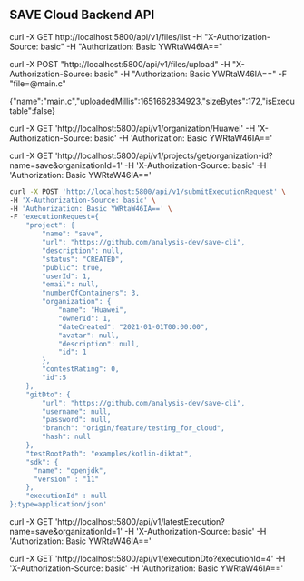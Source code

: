## SAVE Cloud Backend API


curl -X GET http://localhost:5800/api/v1/files/list -H "X-Authorization-Source: basic" -H "Authorization: Basic YWRtaW46IA=="

curl -X POST "http://localhost:5800/api/v1/files/upload"  -H "X-Authorization-Source: basic" -H "Authorization: Basic YWRtaW46IA==" -F "file=@main.c"

{"name":"main.c","uploadedMillis":1651662834923,"sizeBytes":172,"isExecutable":false}




curl -X GET 'http://localhost:5800/api/v1/organization/Huawei' -H 'X-Authorization-Source: basic' -H 'Authorization: Basic YWRtaW46IA=='


curl -X GET 'http://localhost:5800/api/v1/projects/get/organization-id?name=save&organizationId=1' -H 'X-Authorization-Source: basic' -H 'Authorization: Basic YWRtaW46IA=='

```bash
curl -X POST 'http://localhost:5800/api/v1/submitExecutionRequest' \
-H 'X-Authorization-Source: basic' \
-H 'Authorization: Basic YWRtaW46IA==' \
-F 'executionRequest={
    "project": {
        "name": "save",
        "url": "https://github.com/analysis-dev/save-cli",
        "description": null,
        "status": "CREATED",
        "public": true,
        "userId": 1,
        "email": null,
        "numberOfContainers": 3,
        "organization": {
            "name": "Huawei",
            "ownerId": 1,
            "dateCreated": "2021-01-01T00:00:00",
            "avatar": null,
            "description": null,
            "id": 1
        },
        "contestRating": 0,
        "id":5
    },
    "gitDto": {
        "url": "https://github.com/analysis-dev/save-cli",
        "username": null,
        "password": null,
        "branch": "origin/feature/testing_for_cloud",
        "hash": null
    },
    "testRootPath": "examples/kotlin-diktat",
    "sdk": {
      "name": "openjdk",
      "version" : "11"
    },
    "executionId" : null
};type=application/json'
```

curl -X GET 'http://localhost:5800/api/v1/latestExecution?name=save&organizationId=1' -H 'X-Authorization-Source: basic' -H 'Authorization: Basic YWRtaW46IA=='

curl -X GET 'http://localhost:5800/api/v1/executionDto?executionId=4' -H 'X-Authorization-Source: basic' -H 'Authorization: Basic YWRtaW46IA=='